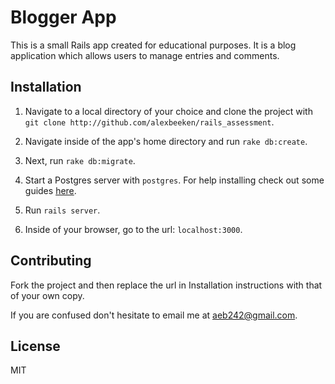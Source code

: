 Blogger App
===============

This is a small Rails app created for educational purposes. It is a blog application which allows users to manage entries and comments.

## Installation

1. Navigate to a local directory of your choice and clone the project with `git clone http://github.com/alexbeeken/rails_assessment`.

2. Navigate inside of the app's home directory and run `rake db:create`.

3. Next, run `rake db:migrate`.

4. Start a Postgres server with `postgres`. For help installing check out some guides [here]( https://wiki.postgresql.org/wiki/Detailed_installation_guides).

5. Run `rails server`.

3. Inside of your browser, go to the url: `localhost:3000`.


## Contributing

Fork the project and then replace the url in Installation instructions with that of your own copy.

If you are confused don't hesitate to email me at aeb242@gmail.com.

## License

MIT
